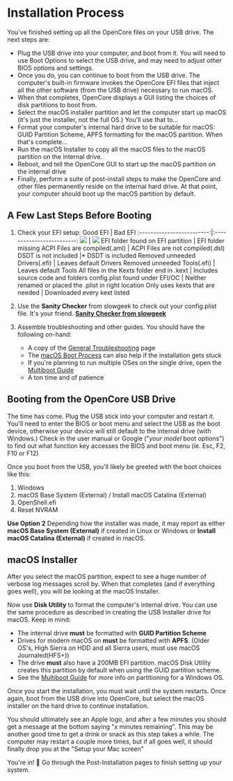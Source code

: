 # Installation Process

You've finished setting up all the OpenCore files on your USB drive.
The next steps are:

* Plug the USB drive into your computer, and boot from it.
You will need to use Boot Options to select the USB drive,
and may need to adjust other BIOS options and settings.
* Once you do, you can continue to boot from the USB drive.
The computer's built-in firmware invokes the OpenCore EFI files
that inject all the other software (from the USB drive) necessary to run macOS.
* When that completes, OpenCore displays a GUI listing the choices of disk partitions to boot from.
* Select the macOS installer partition and let the computer start up macOS (it's just the installer, not the full OS.)
You'll use that to...
* Format your computer's internal hard drive to be suitable for macOS:
GUID Partition Scheme, APFS formatting for the macOS partition.
When that's complete...
* Run the macOS Installer to copy all the macOS files to the macOS partition on the internal drive.
* Reboot, and tell the OpenCore GUI to start up the macOS partition on the internal drive
* Finally, perform a suite of post-install steps to make the OpenCore and other files permanently reside on the internal hard drive.
At that point, your computer should boot up the macOS partition by default.

## A Few Last Steps Before Booting

1. Check your EFI setup:
   Good EFI          |  Bad EFI
   :-------------------------:|:-------------------------:
   ![](../images/installation/install-md/good-efi.png)  |  ![](../images/installation/install-md/bad-efi.png)
   EFI folder found on EFI partition | EFI folder missing
   ACPI Files are compiled(.aml) | ACPI Files are not compiled(.dsl)
   DSDT is not included |* DSDT is included
   Removed unneeded Drivers(.efi) | Leaves default Drivers
   Removed unneeded Tools(.efi) | Leaves default Tools
   All files in the Kexts folder end in .kext | Includes source code and folders
   config.plist found under EFI/OC | Neither renamed or placed the .plist in right location
   Only uses kexts that are needed | Downloaded every kext listed
2. Use the **Sanity Checker** from slowgeek to check out your config.plist file.
It's your friend. [**Sanity Checker from slowgeek**](https://opencore.slowgeek.com)
3. Assemble troubleshooting and other guides.
You should have the following on-hand:

   * A copy of the [General Troubleshooting](../troubleshooting/troubleshooting.md) page
   * The [macOS Boot Process](../troubleshooting/boot.md) can also help if the installation gets stuck
   * If you're planning to run multiple OSes on the single drive, open the
[Multiboot Guide](https://hackintosh-multiboot.gitbook.io/hackintosh-multiboot/)
   * A ton time and of patience

## Booting from the OpenCore USB Drive

The time has come.
Plug the USB stick into your computer and restart it.
You'll need to enter the BIOS or boot menu and select the USB as the boot device,
otherwise your device will still default to the internal drive (with Windows.)
Check in the user manual or Google ("*your model* boot options")
to find out what function key accesses the BIOS and boot menu (ie. Esc, F2, F10 or F12)

Once you boot from the USB, you'll likely be greeted with the boot choices like this:

1. Windows
2. macOS Base System (External) / Install macOS Catalina (External)
3. OpenShell.efi
4. Reset NVRAM

**Use Option 2** Depending how the installer was made, it may report as either **macOS Base System (External)**
if created in Linux or Windows or **Install macOS Catalina (External)** if created in macOS.

## macOS Installer

After you select the macOS partition,
expect to see a huge number of verbose log messages scroll by.
When that completes (and if everything goes well), you will be looking at the macOS Installer.

Now use **Disk Utility** to format the computer's internal drive.
You can use the same procedure as described in creating the USB Installer drive for macOS.
Keep in mind:

* The internal drive **must** be formatted with **GUID Partition Scheme**
* Drives for modern macOS on **must** be formatted with **APFS**.
(Older OS's, High Sierra on HDD and all Sierra users, must use macOS Journaled(HFS+))
* The drive **must** also have a 200MB EFI partition.
macOS Disk Utility creates this partition by default when using the GUID partition scheme.
* See the [Multiboot Guide](https://hackintosh-multiboot.gitbook.io/hackintosh-multiboot/)
for more info on partitioning for a Windows OS.

Once you start the installation, you must wait until the system restarts.
Once again, boot from the USB drive into OpenCore,
but select the macOS installer on the hard drive to continue installation.

You should ultimately see an Apple logo,
and after a few minutes you should get a message at the bottom saying "x minutes remaining".
This may be another good time to get a drink or snack as this step takes a while.
The computer may restart a couple more times, but if all goes well,
it should finally drop you at the "Setup your Mac screen"

You're in! 🎉
Go through the Post-Installation pages to finish setting up your system.
